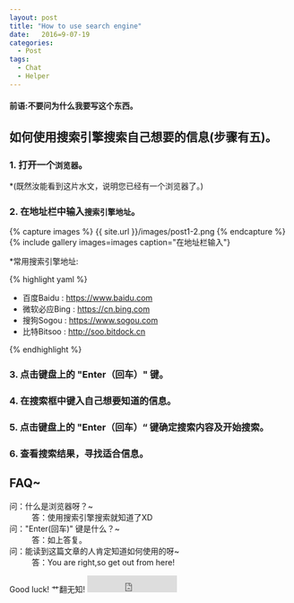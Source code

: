 ```yaml
---
layout: post
title: "How to use search engine"
date:   2016=9-07-19
categories:
  - Post
tags:
  - Chat
  - Helper
---
```

#### 前语:不要问为什么我要写这个东西。
## 如何使用搜索引擎搜索自己想要的信息(步骤有五)。
### 1. 打开一个`浏览器`。
*(既然汝能看到这片水文，说明您已经有一个浏览器了。)
### 2. 在地址栏中输入`搜索引擎地址`。

{% capture images %}
{{ site.url }}/images/post1-2.png
{% endcapture %}
{% include gallery images=images caption="在地址栏输入"}

*常用搜索引擎地址:

{% highlight yaml %}
- 百度Baidu : https://www.baidu.com
- 微软必应Bing : https://cn.bing.com
- 搜狗Sogou : https://www.sogou.com
- 比特Bitsoo : http://soo.bitdock.cn

{% endhighlight %}

### 3. 点击键盘上的 "Enter（回车）" 键。

### 4. 在搜索框中键入自己想要知道的信息。

### 5. 点击键盘上的 "Enter（回车）“ 键确定搜索内容及开始搜索。

### 6. 查看搜索结果，寻找适合信息。


## FAQ~
<dl>
  <dt>问：什么是浏览器呀？~</dt>
  <dd>答：使用搜索引擎搜索就知道了XD</dd>
  <dt>问："Enter(回车)" 键是什么？~</dt>
  <dd>答：如上答复。</dd>
  <dt>问：能读到这篇文章的人肯定知道如何使用的呀~</dt>
  <dd>答：You are right,so get out from here!</dd>
</dl>
Good luck!
艹翻无知!

<iframe src="https://ghbtns.com/github-btn.html?user=DreamMingHe&repo=Halve&type=star&count=true&size=large" frameborder="0" scrolling="0" width="160px" height="30px"></iframe>    
